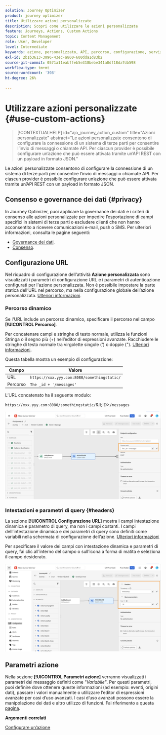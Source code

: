 ```yaml
---
solution: Journey Optimizer
product: journey optimizer
title: Utilizzare azioni personalizzate
description: Scopri come utilizzare le azioni personalizzate
feature: Journeys, Actions, Custom Actions
topic: Content Management
role: User, Developer
level: Intermediate
keywords: azione, personalizzato, API, percorso, configurazione, servizio
exl-id: 2b1b3613-3096-43ec-a860-600dda1d83b2
source-git-commit: 0571a11eabffeb5e318bebe341a8df18da7db598
workflow-type: tm+mt
source-wordcount: '398'
ht-degree: 26%

---
```


# Utilizzare azioni personalizzate {#use-custom-actions}

>[!CONTEXTUALHELP]
>id="ajo_journey_action_custom"
>title="Azioni personalizzate"
>abstract="Le azioni personalizzate consentono di configurare la connessione di un sistema di terze parti per consentire l’invio di messaggi o chiamate API. Per ciascun provider è possibile configurare un’azione che può essere attivata tramite un’API REST con un payload in formato JSON."

Le azioni personalizzate consentono di configurare la connessione di un sistema di terze parti per consentire l’invio di messaggi o chiamate API. Per ciascun provider è possibile configurare un’azione che può essere attivata tramite un’API REST con un payload in formato JSON.

## Consenso e governance dei dati {#privacy}

In Journey Optimizer, puoi applicare la governance dei dati e i criteri di consenso alle azioni personalizzate per impedire l’esportazione di campi specifici in sistemi di terze parti o escludere clienti che non hanno acconsentito a ricevere comunicazioni e-mail, push o SMS. Per ulteriori informazioni, consulta le pagine seguenti:

* [Governance dei dati](../action/action-privacy.md).
* [Consenso](../action/consent.md).

## Configurazione URL

Nel riquadro di configurazione dell&#39;attività **Azione personalizzata** sono visualizzati i parametri di configurazione URL e i parametri di autenticazione configurati per l&#39;azione personalizzata. Non è possibile impostare la parte statica dell’URL nel percorso, ma nella configurazione globale dell’azione personalizzata. [Ulteriori informazioni](../action/about-custom-action-configuration.md).

### Percorso dinamico

Se l&#39;URL include un percorso dinamico, specificare il percorso nel campo **[!UICONTROL Percorso]**.

Per concatenare campi e stringhe di testo normale, utilizza le funzioni Stringa o il segno più (+) nell’editor di espressioni avanzate. Racchiudere le stringhe di testo normale tra virgolette singole (&#39;) o doppie (&quot;). [Ulteriori informazioni](expression/expressionadvanced.md).

Questa tabella mostra un esempio di configurazione:

| Campo | Valore |
| --- | --- |
| URL | `https://xxx.yyy.com:8080/somethingstatic/` |
| Percorso | `The _id + '/messages'` |

L’URL concatenato ha il seguente modulo:

`https://xxx.yyy.com:8080/somethingstatic/`\&lt;ID>`/messages`

![](assets/journey-custom-action-url.png)

### Intestazioni e parametri di query {#headers}

La sezione **[!UICONTROL Configurazione URL]** mostra i campi intestazione dinamica e parametro di query, ma non i campi costanti. I campi dell’intestazione dinamica e dei parametri di query sono definiti come variabili nella schermata di configurazione dell’azione. [Ulteriori informazioni](../action/about-custom-action-configuration.md#url-configuration)

Per specificare il valore dei campi con intestazione dinamica e parametri di query, fai clic all’interno del campo o sull’icona a forma di matita e seleziona il campo desiderato.

![](assets/journey-dynamicheaderfield.png)

## Parametri azione

Nella sezione **[!UICONTROL Parametri azione]** verranno visualizzati i parametri del messaggio definiti come _&quot;Variabile&quot;_. Per questi parametri, puoi definire dove ottenere queste informazioni (ad esempio: eventi, origini dati), passare i valori manualmente o utilizzare l’editor di espressioni avanzate per casi d’uso avanzati. I casi d’uso avanzati possono essere la manipolazione dei dati e altro utilizzo di funzioni. Fai riferimento a questa [pagina](expression/expressionadvanced.md).

**Argomenti correlati**

[Configurare un’azione](../action/about-custom-action-configuration.md)
